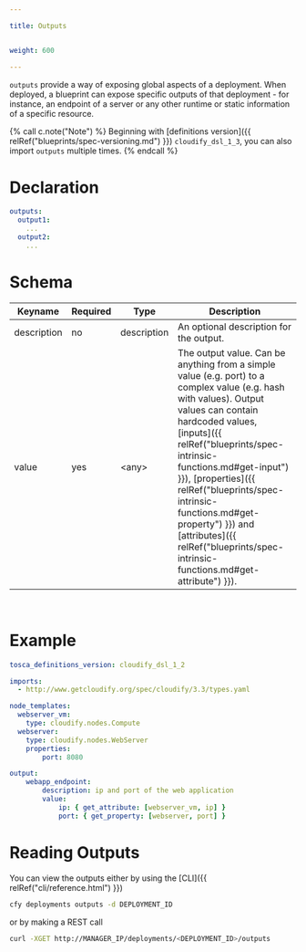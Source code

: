 ```yaml
---

title: Outputs


weight: 600

---
```


`outputs` provide a way of exposing global aspects of a deployment. When deployed, a blueprint can expose specific outputs of that deployment - for instance, an endpoint of a server or any other runtime or static information of a specific resource.

{% call c.note("Note") %}
Beginning with [definitions version]({{ relRef("blueprints/spec-versioning.md") }}) `cloudify_dsl_1_3`, you can also import `outputs` multiple times.
{% endcall %}

# Declaration

```yaml
outputs:
  output1:
    ...
  output2:
    ...
```

# Schema

Keyname     | Required | Type        | Description
----------- | -------- | ----        | -----------
description | no       | description | An optional description for the output.
value       | yes      | \<any\>     | The output value. Can be anything from a simple value (e.g. port) to a complex value (e.g. hash with values). Output values can contain hardcoded values, [inputs]({{ relRef("blueprints/spec-intrinsic-functions.md#get-input") }}), [properties]({{ relRef("blueprints/spec-intrinsic-functions.md#get-property") }}) and [attributes]({{ relRef("blueprints/spec-intrinsic-functions.md#get-attribute") }}).

<br>

# Example

```yaml
tosca_definitions_version: cloudify_dsl_1_2

imports:
  - http://www.getcloudify.org/spec/cloudify/3.3/types.yaml

node_templates:
  webserver_vm:
    type: cloudify.nodes.Compute
  webserver:
    type: cloudify.nodes.WebServer
    properties:
        port: 8080

output:
    webapp_endpoint:
        description: ip and port of the web application
        value:
            ip: { get_attribute: [webserver_vm, ip] }
            port: { get_property: [webserver, port] }
```

# Reading Outputs
You can view the outputs either by using the [CLI]({{ relRef("cli/reference.html") }})
```bash
cfy deployments outputs -d DEPLOYMENT_ID
```
or by making a REST call
```bash
curl -XGET http://MANAGER_IP/deployments/<DEPLOYMENT_ID>/outputs
```
